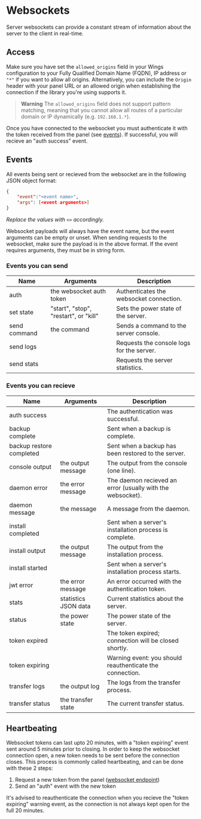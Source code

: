 # Websockets

Server websockets can provide a constant stream of information about the server to the client in real-time.

## Access

Make sure you have set the `allowed_origins` field in your Wings configuration to your Fully Qualified Domain Name (FQDN), IP address or `"*"` if you want to allow all origins. Alternatively, you can include the `Origin` header with your panel URL or an allowed origin when establishing the connection if the library you're using supports it.

> **Warning**
> The `allowed_origins` field does not support pattern matching, meaning that you cannot allow all routes of a particular domain or IP dynamically (e.g. `192.168.1.*`).

Once you have connected to the websocket you must authenticate it with the token received from the panel (see [events](#events)). If successful, you will recieve an "auth success" event.

## Events

All events being sent or recieved from the websocket are in the following JSON object format:

```json
{
    "event":"<event name>",
    "args": [<event arguments>]
}
```

_Replace the values with `<>` accordingly._

Websocket payloads will always have the event name, but the event arguments can be empty or unset. When sending requests to the websocket, make sure the payload is in the above format. If the event requires arguments, they must be in string form.

### Events you can send

| Name         | Arguments                             | Description                               |
| ------------ | ------------------------------------- | ----------------------------------------- |
| auth         | the websocket auth token              | Authenticates the websocket connection.   |
| set state    | "start", "stop", "restart", or "kill" | Sets the power state of the server.       |
| send command | the command                           | Sends a command to the server console.    |
| send logs    |                                       | Requests the console logs for the server. |
| send stats   |                                       | Requests the server statistics.           |

### Events you can recieve

| Name                     | Arguments            | Description                                                |
| ------------------------ | -------------------- | ---------------------------------------------------------- |
| auth success             |                      | The authentication was successful.                         |
| backup complete          |                      | Sent when a backup is complete.                            |
| backup restore completed |                      | Sent when a backup has been restored to the server.        |
| console output           | the output message   | The output from the console (one line).                    |
| daemon error             | the error message    | The daemon recieved an error (usually with the websocket). |
| daemon message           | the message          | A message from the daemon.                                 |
| install completed        |                      | Sent when a server's installation process is complete.     |
| install output           | the output message   | The output from the installation process.                  |
| install started          |                      | Sent when a server's installation process starts.          |
| jwt error                | the error message    | An error occurred with the authentication token.           |
| stats                    | statistics JSON data | Current statistics about the server.                       |
| status                   | the power state      | The power state of the server.                             |
| token expired            |                      | The token expired; connection will be closed shortly.      |
| token expiring           |                      | Warning event: you should reauthenticate the connection.   |
| transfer logs            | the output log       | The logs from the transfer process.                        |
| transfer status          | the transfer state   | The current transfer status.                               |

## Heartbeating

Websocket tokens can last upto 20 minutes, with a "token expiring" event sent around 5 minutes prior to closing. In order to keep the websocket connection open, a new token needs to be sent before the connection closes. This process is commonly called heartbeating, and can be done with these 2 steps:

1. Request a new token from the panel ([websocket endpoint](/pterodactyl/client/servers.md#get-serversidentifierwebsocket))
2. Send an "auth" event with the new token

It's advised to reauthenticate the connection when you recieve the "token expiring" warning event, as the connection is not always kept open for the full 20 minutes.
